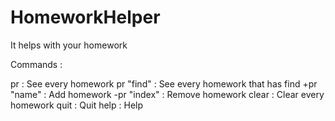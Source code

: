 # HomeworkHelper
It helps with your homework

Commands :

pr : See every homework
pr "find" : See every homework that has find
+pr "name" : Add homework
-pr "index" : Remove homework
clear : Clear every homework
quit : Quit
help : Help


